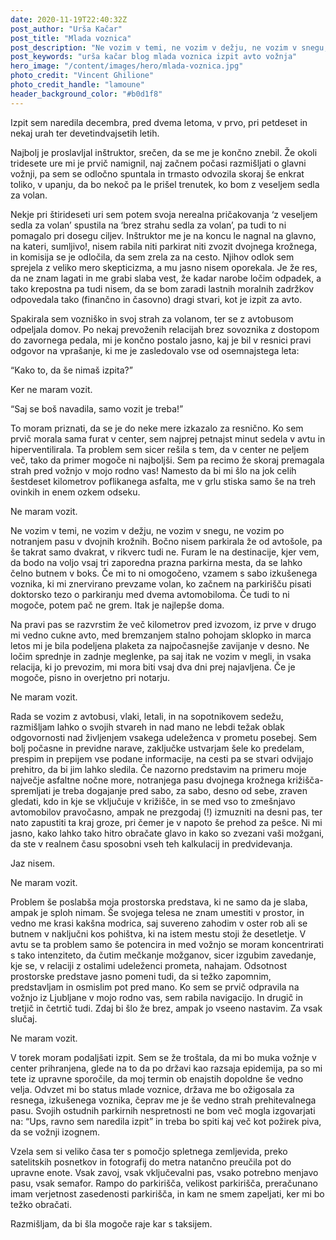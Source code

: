 ```yaml
---
date: 2020-11-19T22:40:32Z
post_author: "Urša Kačar"
post_title: "Mlada voznica"
post_description: "Ne vozim v temi, ne vozim v dežju, ne vozim v snegu, ne vozim po notranjem pasu v dvojnih krožnih. Bočno nisem parkirala že od avtošole, pa še takrat samo dvakrat, v rikverc tudi ne. Furam le na destinacije, kjer vem, da bodo na voljo vsaj tri zaporedna prazna parkirna mesta, da se lahko čelno butnem v boks."
post_keywords: "urša kačar blog mlada voznica izpit avto vožnja"
hero_image: "/content/images/hero/mlada-voznica.jpg"
photo_credit: "Vincent Ghilione"
photo_credit_handle: "lamoune"
header_background_color: "#b0d1f8"
---
```


Izpit sem naredila decembra, pred dvema letoma, v prvo, pri petdeset in nekaj urah ter devetindvajsetih letih.

Najbolj je proslavljal inštruktor, srečen, da se me je končno znebil. Že okoli tridesete ure mi je prvič namignil, naj začnem počasi razmišljati o glavni vožnji, pa sem se odločno spuntala in trmasto odvozila skoraj še enkrat toliko, v upanju, da bo nekoč pa le prišel trenutek, ko bom z veseljem sedla za volan.

Nekje pri štirideseti uri sem potem svoja nerealna pričakovanja ‘z veseljem sedla za volan’ spustila na ‘brez strahu sedla za volan’, pa tudi to ni pomagalo pri dosegu ciljev. Inštruktor me je na koncu le nagnal na glavno, na kateri, sumljivo!, nisem rabila niti parkirat niti zvozit dvojnega krožnega, in komisija se je odločila, da sem zrela za na cesto. Njihov odlok sem sprejela z veliko mero skepticizma, a mu jasno nisem oporekala. Je že res, da ne znam lagati in me grabi slaba vest, že kadar narobe ločim odpadek, a tako krepostna pa tudi nisem, da se bom zaradi lastnih moralnih zadržkov odpovedala tako (finančno in časovno) dragi stvari, kot je izpit za avto.

Spakirala sem vozniško in svoj strah za volanom, ter se z avtobusom odpeljala domov. Po nekaj prevoženih relacijah brez sovoznika z dostopom do zavornega pedala, mi je končno postalo jasno, kaj je bil v resnici pravi odgovor na vprašanje, ki me je zasledovalo vse od osemnajstega leta:

“Kako to, da še nimaš izpita?”

Ker ne maram vozit.

“Saj se boš navadila, samo vozit je treba!”

To moram priznati, da se je do neke mere izkazalo za resnično. Ko sem prvič morala sama furat v center, sem najprej petnajst minut sedela v avtu in hiperventilirala. Ta problem sem sicer rešila s tem, da v center ne peljem več, tako da primer mogoče ni najboljši. Sem pa recimo že skoraj premagala strah pred vožnjo v mojo rodno vas! Namesto da bi mi šlo na jok celih šestdeset kilometrov poflikanega asfalta, me v grlu stiska samo še na treh ovinkih in enem ozkem odseku.

Ne maram vozit.

Ne vozim v temi, ne vozim v dežju, ne vozim v snegu, ne vozim po notranjem pasu v dvojnih krožnih. Bočno nisem parkirala že od avtošole, pa še takrat samo dvakrat, v rikverc tudi ne. Furam le na destinacije, kjer vem, da bodo na voljo vsaj tri zaporedna prazna parkirna mesta, da se lahko čelno butnem v boks. Če mi to ni omogočeno, vzamem s sabo izkušenega voznika, ki mi znervirano prevzame volan, ko začnem na parkirišču pisati doktorsko tezo o parkiranju med dvema avtomobiloma. Če tudi to ni mogoče, potem pač ne grem. Itak je najlepše doma.

Na pravi pas se razvrstim že več kilometrov pred izvozom, iz prve v drugo mi vedno cukne avto, med bremzanjem stalno pohojam sklopko in marca letos mi je bila podeljena plaketa za najpočasnejše zavijanje v desno. Ne ločim sprednje in zadnje meglenke, pa saj itak ne vozim v megli, in vsaka relacija, ki jo prevozim, mi mora biti vsaj dva dni prej najavljena. Če je mogoče, pisno in overjetno pri notarju.

Ne maram vozit.

Rada se vozim z avtobusi, vlaki, letali, in na sopotnikovem sedežu, razmišljam lahko o svojih stvareh in nad mano ne lebdi težak oblak odgovornosti nad življenjem vsakega udeleženca v prometu posebej. Sem bolj počasne in previdne narave, zaključke ustvarjam šele ko predelam, prespim in prepijem vse podane informacije, na cesti pa se stvari odvijajo prehitro, da bi jim lahko sledila. Če nazorno predstavim na primeru moje največje asfaltne nočne more, notranjega pasu dvojnega krožnega križišča- spremljati je treba dogajanje pred sabo, za sabo, desno od sebe, zraven gledati, kdo in kje se vključuje v križišče, in se med vso to zmešnjavo avtomobilov pravočasno, ampak ne prezgodaj (!) izmuzniti na desni pas, ter nato zapustiti ta kraj groze, pri čemer je v napoto še prehod za pešce. Ni mi jasno, kako lahko tako hitro obračate glavo in kako so zvezani vaši možgani, da ste v realnem času sposobni vseh teh kalkulacij in predvidevanja.

Jaz nisem.

Ne maram vozit.

Problem še poslabša moja prostorska predstava, ki ne samo da je slaba, ampak je sploh nimam. Še svojega telesa ne znam umestiti v prostor, in vedno me krasi kakšna modrica, saj suvereno zahodim v oster rob ali se butnem v naključni kos pohištva, ki na istem mestu stoji že desetletje. V avtu se ta problem samo še potencira in med vožnjo se moram koncentrirati s tako intenziteto, da čutim mečkanje možganov, sicer izgubim zavedanje, kje se, v relaciji z ostalimi udeleženci prometa, nahajam. Odsotnost prostorske predstave jasno pomeni tudi, da si težko zapomnim, predstavljam in osmislim pot pred mano. Ko sem se prvič odpravila na vožnjo iz Ljubljane v mojo rodno vas, sem rabila navigacijo. In drugič in tretjič in četrtič tudi. Zdaj bi šlo že brez, ampak jo vseeno nastavim. Za vsak slučaj.

Ne maram vozit.

V torek moram podaljšati izpit. Sem se že troštala, da mi bo muka vožnje v center prihranjena, glede na to da po državi kao razsaja epidemija, pa so mi tete iz upravne sporočile, da moj termin ob enajstih dopoldne še vedno velja. Odvzet mi bo status mlade voznice, država me bo ožigosala za resnega, izkušenega voznika, čeprav me je še vedno strah prehitevalnega pasu. Svojih ostudnih parkirnih nespretnosti ne bom več mogla izgovarjati na: “Ups, ravno sem naredila izpit” in treba bo spiti kaj več kot požirek piva, da se vožnji izognem.

Vzela sem si veliko časa ter s pomočjo spletnega zemljevida, preko satelitskih posnetkov in fotografij do metra natančno preučila pot do upravne enote. Vsak zavoj, vsak vključevalni pas, vsako potrebno menjavo pasu, vsak semafor. Rampo do parkirišča, velikost parkirišča, preračunano imam verjetnost zasedenosti parkirišča, in kam ne smem zapeljati, ker mi bo težko obračati.

Razmišljam, da bi šla mogoče raje kar s taksijem.
